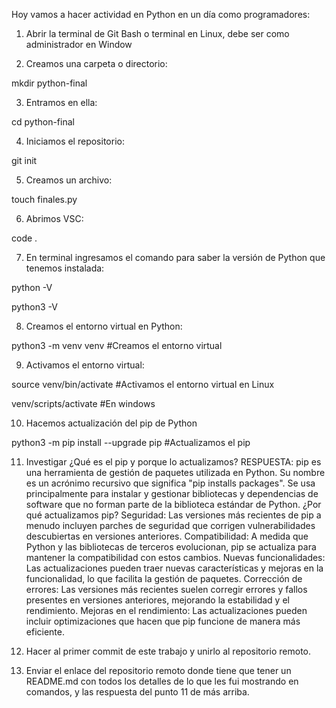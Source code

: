 Hoy vamos a hacer actividad en Python en un día como programadores:

1. Abrir la terminal de Git Bash o terminal en Linux, debe ser como administrador en Window

2. Creamos una carpeta o directorio: 

mkdir python-final

3. Entramos en ella: 

cd python-final

4. Iniciamos el repositorio:

git init

5. Creamos un archivo:

touch finales.py

6. Abrimos VSC:

code .

7. En terminal ingresamos el comando para saber la versión de Python que tenemos instalada:

python -V

python3 -V

8. Creamos el entorno virtual en Python:

python3 -m venv venv #Creamos el entorno virtual

9. Activamos el entorno virtual:

source venv/bin/activate #Activamos el entorno virtual en Linux

venv/scripts/activate #En windows

10. Hacemos actualización del pip de Python

python3 -m pip install --upgrade pip #Actualizamos el pip

11. Investigar ¿Qué es el pip y porque lo actualizamos?
RESPUESTA: pip es una herramienta de gestión de paquetes utilizada en Python. Su nombre es un acrónimo recursivo que significa "pip installs packages". Se usa principalmente para instalar y gestionar bibliotecas y dependencias de software que no forman parte de la biblioteca estándar de Python.
¿Por qué actualizamos pip?
Seguridad: Las versiones más recientes de pip a menudo incluyen parches de seguridad que corrigen vulnerabilidades descubiertas en versiones anteriores.
Compatibilidad: A medida que Python y las bibliotecas de terceros evolucionan, pip se actualiza para mantener la compatibilidad con estos cambios.
Nuevas funcionalidades: Las actualizaciones pueden traer nuevas características y mejoras en la funcionalidad, lo que facilita la gestión de paquetes.
Corrección de errores: Las versiones más recientes suelen corregir errores y fallos presentes en versiones anteriores, mejorando la estabilidad y el rendimiento.
Mejoras en el rendimiento: Las actualizaciones pueden incluir optimizaciones que hacen que pip funcione de manera más eficiente.

13. Hacer al primer commit de este trabajo y unirlo al repositorio remoto.

14. Enviar el enlace del repositorio remoto donde tiene que tener un README.md con todos los detalles de lo que les fui mostrando en comandos, y las respuesta del punto 11 de más arriba.

